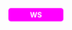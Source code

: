 <!--start-->
<div style="background-color: magenta; color: white; padding: 5px; width: 100px; text-align: center; font-weight: bold; border-radius: 5px;">
WS
</div>
<!--end-->